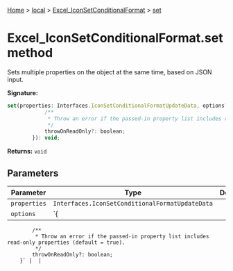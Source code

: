 [Home](./index) &gt; [local](local.md) &gt; [Excel\_IconSetConditionalFormat](local.excel_iconsetconditionalformat.md) &gt; [set](local.excel_iconsetconditionalformat.set.md)

# Excel\_IconSetConditionalFormat.set method

Sets multiple properties on the object at the same time, based on JSON input.

**Signature:**
```javascript
set(properties: Interfaces.IconSetConditionalFormatUpdateData, options?: {
            /**
             * Throw an error if the passed-in property list includes read-only properties (default = true).
             */
            throwOnReadOnly?: boolean;
        }): void;
```
**Returns:** `void`

## Parameters

|  Parameter | Type | Description |
|  --- | --- | --- |
|  `properties` | `Interfaces.IconSetConditionalFormatUpdateData` |  |
|  `options` | `{
            /**
             * Throw an error if the passed-in property list includes read-only properties (default = true).
             */
            throwOnReadOnly?: boolean;
        }` |  |

